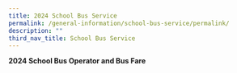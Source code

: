 ```yaml
---
title: 2024 School Bus Service
permalink: /general-information/school-bus-service/permalink/
description: ""
third_nav_title: School Bus Service
---
```

**2024 School Bus Operator and Bus Fare**